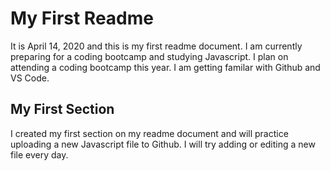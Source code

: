 # My First Readme

It is April 14, 2020 and this is my first readme document. I am currently preparing for a coding bootcamp and studying Javascript. I plan on attending a coding bootcamp this year. I am getting familar with Github and VS Code. 

## My First Section
I created my first section on my readme document and will practice uploading a new Javascript file to Github. I will try adding or editing a new file every day. 